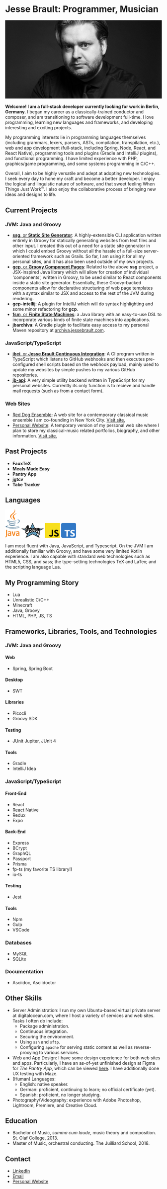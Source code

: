 # Jesse Brault: Programmer, Musician

<img src="images/JesseBraultHeaderNoText.jpg" alt="Jesse Brault Hero Image">

**Welcome! I am a full-stack developer currently looking for work in Berlin, Germany.** I began my career as a classically-trained conductor and composer, and am transitioning to software development full-time. I love programming, learning new languages and frameworks, and developing interesting and exciting projects.

My programming interests lie in programming languages themselves (including grammars, lexers, parsers, ASTs, compilation, transpilation, etc.), web and app development (full-stack, including Spring, Node, React, and React Native), programming tools and plugins (Gradle and IntelliJ plugins), and functional programming. I have limited experience with PHP, graphics/game programming, and some systems programming in C/C++.

Overall, I aim to be highly versatile and adept at adopting new technologies. I seek every day to hone my craft and become a better developer. I enjoy the logical and linguistic nature of software, and that sweet feeling When Things Just Work™️. I also enjoy the collaborative process of bringing new ideas and designs to life.

## Current Projects

### JVM: Java and Groovy
- [**ssg**, or **Static Site Generator**](https://github.com/JesseBrault0709/ssg): A highly-extensible CLI application written entirely in Groovy for statically generating websites from text files and other input. I created this out of a need for a static site generator in which I could embed Groovy without all the hassle of a full-size server-oriented framework such as Grails. So far, I am using it for all my personal sites, and it has also been used outside of my own projects.
- [**gcp**, or **Groovy Component Pages**](https://github.com/JesseBrault0709/gcp): Related to the above **ssg** project, a JSX-inspired Java library which will allow for creation of individual 'components', written in Groovy, to be used similar to React components inside a static site generator. Essentially, these Groovy-backed components allow for declarative structuring of web page templates with a syntax similar to JSX and access to the rest of the JVM during rendering.
- **gcp-intellij**: A plugin for IntelliJ which will do syntax highlighting and some minor refactoring for **gcp**. <!-- TODO: upload and link the gcp-intellij repo -->
- [**fsm**, or **Finite State Machines**](https://github.com/JesseBrault0709/fsm): a Java library with an easy-to-use DSL to incorporate various kinds of finite state machines into applications.
- **jbarchiva**: A Gradle plugin to facilitate easy access to my personal Maven repository at [archiva.jessebrault.com](https://archiva.jessebrault.com/). <!-- TODO: upload and link the jbarchiva repo -->

### JavaScript/TypeScript
- [**jbci**, or **Jesse Brault Continuous Integration**](https://github.com/JesseBrault0709/jbci): A CI program written in TypeScript which listens to GitHub webhooks and then executes pre-configured shell scripts based on the webhook payload, mainly used to update my websites by simple pushes to my various GitHub repositories.
- [**jb-api**](https://github.com/JesseBrault0709/jb-api): A very simple utility backend written in TypeScript for my personal websites. Currently its only function is to recieve and handle mail requests (such as from a contact form).
  
### Web Sites
- [Red Dog Ensemble](https://github.com/JesseBrault0709/reddog): A web site for a contemporary classical music ensemble I am co-founding in New York City. <a href="https://reddogensemble.com/" target="_blank">Visit site.</a>
- [Personal Website](https://github.com/JesseBrault0709/temp-website): A temporary version of my personal web site where I plan to store my classical-music related portfolios, biography, and other information. <a href="https://jessebrault.com/" target="_blank">Visit site.</a>

## Past Projects

- **FauxTeX**
- **Meals Made Easy**
- **Pantry App**
- **jgtcv**
- **Take Tracker**

## Languages

<div>
  <img src="images/javaWithColor.svg" alt="Java" width="48" height="92">
  <img src="images/groovy.svg" alt="Groovy" width="72" height="48">
  <img src="images/jsWithColor.svg" alt="JavaScript" width="48" height="48">
  <img src="images/tsWithColor.svg" alt="TypeScript" width="48" height="48">
</div>

I am most fluent with Java, JavaScript, and Typescript. On the JVM I am additionally familiar with Groovy, and have some very limited Kotlin experience. I am also capable with standard web technologies such as HTML5, CSS, and sass; the type-setting technologies TeX and LaTex; and the scripting language Lua.

## My Programming Story

- Lua
- Unrealistic C/C++
- Minecraft
- Java, Groovy
- HTML, PHP, JS, TS

## Frameworks, Libraries, Tools, and Technologies

### JVM: Java and Groovy

#### Web
- Spring, Spring Boot

#### Desktop
- SWT

#### Libraries
- Picocli
- Groovy SDK

#### Testing
- JUnit Jupiter, JUnit 4

#### Tools
- Gradle
- IntelliJ Idea

### JavaScript/TypeScript

#### Front-End
- React
- React Native
- Redux
- Expo

#### Back-End
- Express
- BCrypt
- GraphQL
- Passport
- Prisma
- fp-ts (my favorite TS library!)
- io-ts

#### Testing
- Jest

#### Tools
- Npm
- Gulp
- VSCode

### Databases
- MySQL
- SQLite

### Documentation
- Asciidoc, Asciidoctor

## Other Skills

- Server Administration: I run my own Ubuntu-based virtual private server at digitalocean.com, where I host a variety of services and web sites. Tasks I often do include:
  - Package administration.
  - Continuous integration.
  - Securing the environment.
  - Using `ssh` and `sftp`.
  - Configuring `apache` for serving static content as well as reverse-proxying to various services.
- Web and App Design: I have some design experience for both web sites and apps. Particularly, I have an as-of-yet unfinished design at Figma for *The Pantry App*, which can be viewed [here](https://www.figma.com/file/VKrirPQi2FneCPaP3XdPzn/Pantry-App-Design?node-id=0%3A1&t=eSnEntKpbxK7LEJG-1). I have additionally done UX testing with Maze.
- (Human) Languages:
  - English: native speaker.
  - German: proficient, continuing to learn; no official certificate (yet).
  - Spanish: proficient, no longer studying.
- Photography/Videography: experience with Adobe Photoshop, Lightroom, Premiere, and Creative Cloud.

## Education

- Bachelor of Music, *summa cum laude*, music theory and composition. St. Olaf College, 2013.
- Master of Music, orchestral conducting. The Juilliard School, 2018.

## Contact

- [LinkedIn](https://www.linkedin.com/in/jessebrault0709/)
- [Email](mailto:jbrault@mac.com)
- [Personal Website](https://jessebrault.com/)
